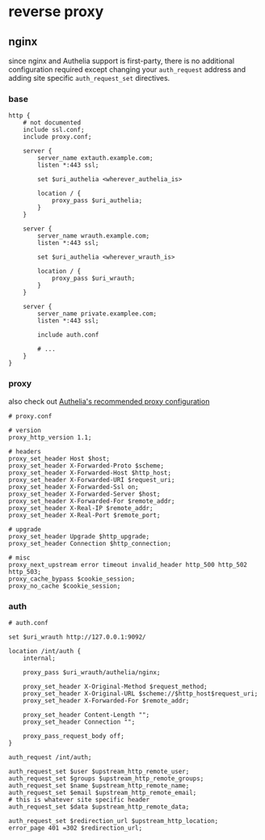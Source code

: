 # reverse proxy

## nginx

since nginx and Authelia support is first-party, there is no additional configuration required except changing your `auth_request` address and adding site specific `auth_request_set` directives.

### base
```nginx
http {
	# not documented
	include ssl.conf;
	include proxy.conf;

	server {
		server_name extauth.example.com;
		listen *:443 ssl;

		set $uri_authelia <wherever_authelia_is>

		location / {
			proxy_pass $uri_authelia;
		}
	}

	server {
		server_name wrauth.example.com;
		listen *:443 ssl;

		set $uri_authelia <wherever_wrauth_is>

		location / {
			proxy_pass $uri_wrauth;
		}
	}

	server {
		server_name private.examplee.com;
		listen *:443 ssl;

		include auth.conf

		# ...
	}
}
```

### proxy

also check out [Authelia's recommended proxy configuration](https://www.authelia.com/integration/proxies/nginx/#proxyconf)

```nginx
# proxy.conf

# version
proxy_http_version 1.1;

# headers
proxy_set_header Host $host;
proxy_set_header X-Forwarded-Proto $scheme;
proxy_set_header X-Forwarded-Host $http_host;
proxy_set_header X-Forwarded-URI $request_uri;
proxy_set_header X-Forwarded-Ssl on;
proxy_set_header X-Forwarded-Server $host;
proxy_set_header X-Forwarded-For $remote_addr;
proxy_set_header X-Real-IP $remote_addr;
proxy_set_header X-Real-Port $remote_port;

# upgrade
proxy_set_header Upgrade $http_upgrade;
proxy_set_header Connection $http_connection;

# misc
proxy_next_upstream error timeout invalid_header http_500 http_502 http_503;
proxy_cache_bypass $cookie_session;
proxy_no_cache $cookie_session;
```

### auth

```nginx
# auth.conf

set $uri_wrauth http://127.0.0.1:9092/

location /int/auth {
	internal;

	proxy_pass $uri_wrauth/authelia/nginx;

	proxy_set_header X-Original-Method $request_method;
	proxy_set_header X-Original-URL $scheme://$http_host$request_uri;
	proxy_set_header X-Forwarded-For $remote_addr;

	proxy_set_header Content-Length "";
	proxy_set_header Connection "";

	proxy_pass_request_body off;
}

auth_request /int/auth;

auth_request_set $user $upstream_http_remote_user;
auth_request_set $groups $upstream_http_remote_groups;
auth_request_set $name $upstream_http_remote_name;
auth_request_set $email $upstream_http_remote_email;
# this is whatever site specific header
auth_request_set $data $upstream_http_remote_data;

auth_request_set $redirection_url $upstream_http_location;
error_page 401 =302 $redirection_url;
```